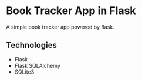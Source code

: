 # Book Tracker App in Flask

A simple book tracker app powered by flask.

## Technologies

- Flask
- Flask SQLAlchemy
- SQLite3
